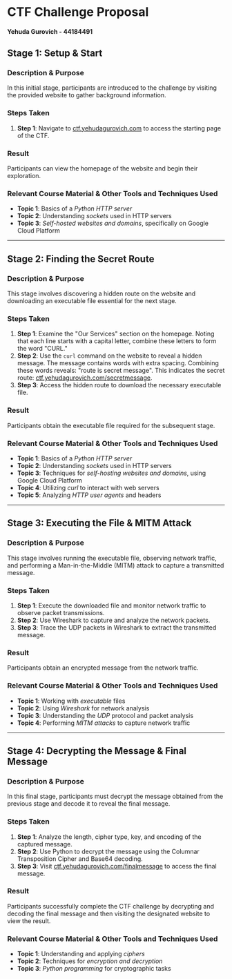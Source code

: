# CTF Challenge Proposal

#### Yehuda Gurovich - 44184491

## Stage 1: Setup & Start

### Description & Purpose

In this initial stage, participants are introduced to the challenge by visiting the provided website to gather background information.

### Steps Taken

1. **Step 1**: Navigate to [ctf.yehudagurovich.com](http://ctf.yehudagurovich.com) to access the starting page of the CTF.

### Result

Participants can view the homepage of the website and begin their exploration.

### Relevant Course Material & Other Tools and Techniques Used

- **Topic 1**: Basics of a _Python HTTP server_
- **Topic 2**: Understanding _sockets_ used in HTTP servers
- **Topic 3**: _Self-hosted websites and domains_, specifically on Google Cloud Platform

---

## Stage 2: Finding the Secret Route

### Description & Purpose

This stage involves discovering a hidden route on the website and downloading an executable file essential for the next stage.

### Steps Taken

1. **Step 1**: Examine the "Our Services" section on the homepage. Noting that each line starts with a capital letter, combine these letters to form the word "CURL."
2. **Step 2**: Use the `curl` command on the website to reveal a hidden message. The message contains words with extra spacing. Combining these words reveals: "route is secret message". This indicates the secret route: [ctf.yehudagurovich.com/secretmessage](http://ctf.yehudagurovich.com/secretmessage).
3. **Step 3**: Access the hidden route to download the necessary executable file.

### Result

Participants obtain the executable file required for the subsequent stage.

### Relevant Course Material & Other Tools and Techniques Used

- **Topic 1**: Basics of a _Python HTTP server_
- **Topic 2**: Understanding _sockets_ used in HTTP servers
- **Topic 3**: Techniques for _self-hosting websites and domains_, using Google Cloud Platform
- **Topic 4**: Utilizing _curl_ to interact with web servers
- **Topic 5**: Analyzing _HTTP user agents_ and headers

---

## Stage 3: Executing the File & MITM Attack

### Description & Purpose

This stage involves running the executable file, observing network traffic, and performing a Man-in-the-Middle (MITM) attack to capture a transmitted message.

### Steps Taken

1. **Step 1**: Execute the downloaded file and monitor network traffic to observe packet transmissions.
2. **Step 2**: Use Wireshark to capture and analyze the network packets.
3. **Step 3**: Trace the UDP packets in Wireshark to extract the transmitted message.

### Result

Participants obtain an encrypted message from the network traffic.

### Relevant Course Material & Other Tools and Techniques Used

- **Topic 1**: Working with _executable_ files
- **Topic 2**: Using _Wireshark_ for network analysis
- **Topic 3**: Understanding the _UDP_ protocol and packet analysis
- **Topic 4**: Performing _MITM attacks_ to capture network traffic

---

## Stage 4: Decrypting the Message & Final Message

### Description & Purpose

In this final stage, participants must decrypt the message obtained from the previous stage and decode it to reveal the final message.

### Steps Taken

1. **Step 1**: Analyze the length, cipher type, key, and encoding of the captured message.
2. **Step 2**: Use Python to decrypt the message using the Columnar Transposition Cipher and Base64 decoding.
3. **Step 3**: Visit [ctf.yehudagurovich.com/finalmessage](http://ctf.yehudagurovich.com/finalmessage) to access the final message.

### Result

Participants successfully complete the CTF challenge by decrypting and decoding the final message and then visiting the designated website to view the result.

### Relevant Course Material & Other Tools and Techniques Used

- **Topic 1**: Understanding and applying _ciphers_
- **Topic 2**: Techniques for _encryption and decryption_
- **Topic 3**: _Python programming_ for cryptographic tasks
